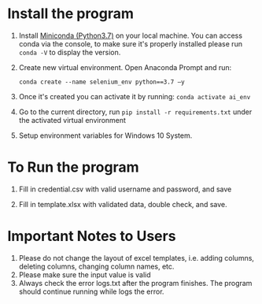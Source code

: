 # Install the program

1. Install [Miniconda (Python3.7)](https://docs.conda.io/en/latest/miniconda.html)  on your local machine. You can access conda via the console, to make sure it's properly installed please run `conda -V` to display the version.

2. Create new virtual environment. Open Anaconda Prompt and run:

    ```conda create --name selenium_env python==3.7 –y```

3.  Once it's created you can activate it by running: ```conda activate ai_env```

4. Go to the current directory, run ```pip install -r requirements.txt``` under the activated virtual environment

5. Setup environment variables for Windows 10 System.

# To Run the program

1. Fill in credential.csv with valid username and password, and save

2. Fill in template.xlsx with validated data, double check, and save.

    

# Important Notes to Users

1. Please do not change the layout of excel templates, i.e. adding columns, deleting columns, changing column names, etc.
2. Please make sure the input value is valid
3. Always check the error logs.txt after the program finishes. The program should continue running while logs the error.